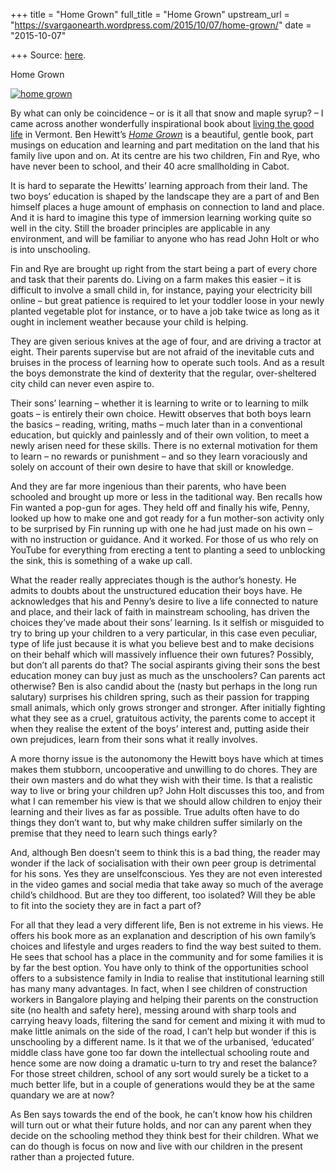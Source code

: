 +++
title = "Home Grown"
full_title = "Home Grown"
upstream_url = "https://svargaonearth.wordpress.com/2015/10/07/home-grown/"
date = "2015-10-07"

+++
Source: [here](https://svargaonearth.wordpress.com/2015/10/07/home-grown/).

Home Grown

[![home grown](https://svargaonearth.files.wordpress.com/2015/10/home-grown.jpg?w=656)](https://svargaonearth.files.wordpress.com/2015/10/home-grown.jpg)

By what can only be coincidence – or is it all that snow and maple syrup? – I came across another wonderfully inspirational book about [living the good life](https://svargaonearth.wordpress.com/2015/08/31/the-good-life/) in Vermont. Ben Hewitt’s *[Home Grown](http://benhewitt.net/about/home-grown/)* is a beautiful, gentle book, part musings on education and learning and part meditation on the land that his family live upon and on. At its centre are his two children, Fin and Rye, who have never been to school, and their 40 acre smallholding in Cabot.

It is hard to separate the Hewitts’ learning approach from their land. The two boys’ education is shaped by the landscape they are a part of and Ben himself places a huge amount of emphasis on connection to land and place. And it is hard to imagine this type of immersion learning working quite so well in the city. Still the broader principles are applicable in any environment, and will be familiar to anyone who has read John Holt or who is into unschooling.

Fin and Rye are brought up right from the start being a part of every chore and task that their parents do. Living on a farm makes this easier – it is difficult to involve a small child in, for instance, paying your electricity bill online – but great patience is required to let your toddler loose in your newly planted vegetable plot for instance, or to have a job take twice as long as it ought in inclement weather because your child is helping.

They are given serious knives at the age of four, and are driving a tractor at eight. Their parents supervise but are not afraid of the inevitable cuts and bruises in the process of learning how to operate such tools. And as a result the boys demonstrate the kind of dexterity that the regular, over-sheltered city child can never even aspire to.

Their sons’ learning – whether it is learning to write or to learning to milk goats – is entirely their own choice. Hewitt observes that both boys learn the basics – reading, writing, maths – much later than in a conventional education, but quickly and painlessly and of their own volition, to meet a newly arisen need for these skills. There is no external motivation for them to learn – no rewards or punishment – and so they learn voraciously and solely on account of their own desire to have that skill or knowledge.

And they are far more ingenious than their parents, who have been schooled and brought up more or less in the taditional way. Ben recalls how Fin wanted a pop-gun for ages. They held off and finally his wife, Penny, looked up how to make one and got ready for a fun mother-son activity only to be surprised by Fin running up with one he had just made on his own – with no instruction or guidance. And it worked. For those of us who rely on YouTube for everything from erecting a tent to planting a seed to unblocking the sink, this is something of a wake up call.

What the reader really appreciates though is the author’s honesty. He admits to doubts about the unstructured education their boys have. He acknowledges that his and Penny’s desire to live a life connected to nature and place, and their lack of faith in mainstream schooling, has driven the choices they’ve made about their sons’ learning. Is it selfish or misguided to try to bring up your children to a very particular, in this case even peculiar, type of life just because it is what you believe best and to make decisions on their behalf which will massively influence their own futures? Possibly, but don’t all parents do that? The social aspirants giving their sons the best education money can buy just as much as the unschoolers? Can parents act otherwise? Ben is also candid about the (nasty but perhaps in the long run salutary) surprises his children spring, such as their passion for trapping small animals, which only grows stronger and stronger. After initially fighting what they see as a cruel, gratuitous activity, the parents come to accept it when they realise the extent of the boys’ interest and, putting aside their own prejudices, learn from their sons what it really involves.

A more thorny issue is the autonomony the Hewitt boys have which at times makes them stubborn, uncooperative and unwilling to do chores. They are their own masters and do what they wish with their time. Is that a realistic way to live or bring your children up? John Holt discusses this too, and from what I can remember his view is that we should allow children to enjoy their learning and their lives as far as possible. True adults often have to do things they don’t want to, but why make children suffer similarly on the premise that they need to learn such things early?

And, although Ben doesn’t seem to think this is a bad thing, the reader may wonder if the lack of socialisation with their own peer group is detrimental for his sons. Yes they are unselfconscious. Yes they are not even interested in the video games and social media that take away so much of the average child’s childhood. But are they too different, too isolated? Will they be able to fit into the society they are in fact a part of?

For all that they lead a very different life, Ben is not extreme in his views. He offers his book more as an explanation and description of his own family’s choices and lifestyle and urges readers to find the way best suited to them. He sees that school has a place in the community and for some families it is by far the best option. You have only to think of the opportunities school offers to a subsistence family in India to realise that institutional learning still has many many advantages. In fact, when I see children of construction workers in Bangalore playing and helping their parents on the construction site (no health and safety here), messing around with sharp tools and carrying heavy loads, filtering the sand for cement and mixing it with mud to make little animals on the side of the road, I can’t help but wonder if this is unschooling by a different name. Is it that we of the urbanised, ‘educated’ middle class have gone too far down the intellectual schooling route and hence some are now doing a dramatic u-turn to try and reset the balance? For those street children, school of any sort would surely be a ticket to a much better life, but in a couple of generations would they be at the same quandary we are at now?

As Ben says towards the end of the book, he can’t know how his children will turn out or what their future holds, and nor can any parent when they decide on the schooling method they think best for their children. What we can do though is focus on now and live with our children in the present rather than a projected future.
